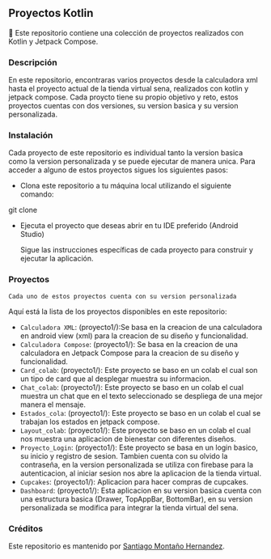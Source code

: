 ## Proyectos Kotlin

🚀 Este repositorio contiene una colección de proyectos realizados con Kotlin y Jetpack Compose.

###  **Descripción**

En este repositorio, encontraras varios proyectos desde la calculadora xml hasta el proyecto actual de la tienda virtual sena, realizados con kotlin y jetpack compose. Cada proycto tiene su propio objetivo y reto, estos proyectos cuentas con dos versiones, su version basica y su version personalizada.

### **Instalación**

Cada proyecto de este repositorio es individual tanto la version basica como la version personalizada y se puede ejecutar de manera unica. Para acceder a alguno de estos proyectos sigues los siguientes pasos:

 * Clona este repositorio a tu máquina local utilizando el siguiente comando:
 
git clone <URL del repositorio>

 * Ejecuta el proyecto que deseas abrir en tu IDE preferido (Android Studio)
    
   Sigue las instrucciones específicas de cada proyecto para construir y ejecutar la aplicación.

### **Proyectos**

    Cada uno de estos proyectos cuenta con su version personalizada
  
Aquí está la lista de los proyectos disponibles en este repositorio:

   - `Calculadora XML`: (proyecto1/):Se basa en la creacion de una calculadora en android view (xml) para la creacion de su diseño y funcionalidad.
   - `Calculadora Compose`: (proyecto1/): Se basa en la creacion de una calculadora en Jetpack Compose para la creacion de su diseño y funcionalidad.
   - `Card_colab`: (proyecto1/): Este proyecto se baso en un colab el cual son un tipo de card que al desplegar muestra su informacion.
   - `Chat_colab`: (proyecto1/): Este proyecto se baso en un colab el cual muestra un chat que en el texto seleccionado se despliega de una mejor manera el mensaje.
   - `Estados_cola`: (proyecto1/): Este proyecto se baso en un colab el cual se trabajan los estados en jetpack compose.
   - `Layout_colab`: (proyecto1/): Este proyecto se baso en un colab el cual nos muestra una aplicacion de bienestar con diferentes diseños.
   - `Proyecto_Login`: (proyecto1/): Este proyecto se basa en un login basico, su inicio y registro de sesion. Tambien cuenta con su olvido la contraseña, en la version personalizada se utiliza con firebase para la autenticacion, al iniciar sesion nos abre la aplicacion de la tienda virtual.
   - `Cupcakes`: (proyecto1/): Aplicacion para hacer compras de cupcakes.
   - `Dashboard`: (proyecto1/): Esta aplicacion en su version basica cuenta con una estructura basica (Drawer, TopAppBar, BottomBar), en su version personalizada se modifica para integrar la tienda virtual del sena.
   
### **Créditos**

Este repositorio es mantenido por [Santiago Montaño Hernandez](github.com/SantiagoHernandez20).

   
  
     
     





